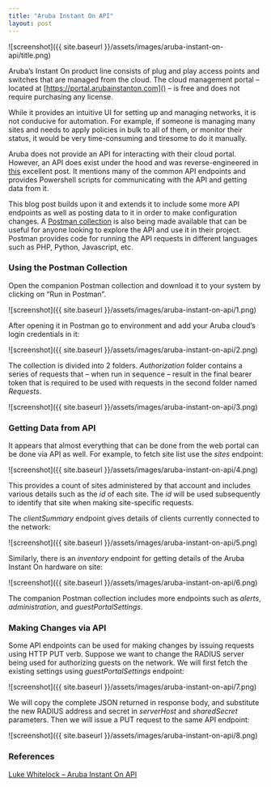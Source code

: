 ```yaml
---
title: "Aruba Instant On API"
layout: post
---
```


![screenshot]({{ site.baseurl }}/assets/images/aruba-instant-on-api/title.png)

Aruba’s Instant On product line consists of plug and play access points and switches that are managed from the cloud. The cloud management portal – located at [https://portal.arubainstanton.com]() – is free and does not require purchasing any license.

<!--more-->

While it provides an intuitive UI for setting up and managing networks, it is not conducive for automation. For example, if someone is managing many sites and needs to apply policies in bulk to all of them, or monitor their status, it would be very time-consuming and tiresome to do it manually.

Aruba does not provide an API for interacting with their cloud portal. However, an API does exist under the hood and was reverse-engineered in [this](https://mspp.io/documenting-aruba-instant-on-sites-aruba-instant-on-api/) excellent post. It mentions many of the common API endpoints and provides Powershell scripts for communicating with the API and getting data from it.

This blog post builds upon it and extends it to include some more API endpoints as well as posting data to it in order to make configuration changes. A [Postman collection](https://documenter.getpostman.com/view/14413332/2s8YRqkAm1) is also being made available that can be useful for anyone looking to explore the API and use it in their project. Postman provides code for running the API requests in different languages such as PHP, Python, Javascript, etc.

### Using the Postman Collection

Open the companion Postman collection and download it to your system by clicking on “Run in Postman”.

![screenshot]({{ site.baseurl }}/assets/images/aruba-instant-on-api/1.png)

After opening it in Postman go to environment and add your Aruba cloud’s login credentials in it:

![screenshot]({{ site.baseurl }}/assets/images/aruba-instant-on-api/2.png)

The collection is divided into 2 folders. *Authorization* folder contains a series of requests that – when run in sequence – result in the final bearer token that is required to be used with requests in the second folder named *Requests*.

![screenshot]({{ site.baseurl }}/assets/images/aruba-instant-on-api/3.png)

### Getting Data from API

It appears that almost everything that can be done from the web portal can be done via API as well. For example, to fetch site list use the *sites* endpoint:

![screenshot]({{ site.baseurl }}/assets/images/aruba-instant-on-api/4.png)

This provides a count of sites administered by that account and includes various details such as the *id* of each site. The *id* will be used subsequently to identify that site when making site-specific requests.

The *clientSummary* endpoint gives details of clients currently connected to the network:

![screenshot]({{ site.baseurl }}/assets/images/aruba-instant-on-api/5.png)

Similarly, there is an *inventory* endpoint for getting details of the Aruba Instant On hardware on site:

![screenshot]({{ site.baseurl }}/assets/images/aruba-instant-on-api/6.png)

The companion Postman collection includes more endpoints such as *alerts*, *administration*, and *guestPortalSettings*.

### Making Changes via API

Some API endpoints can be used for making changes by issuing requests using HTTP PUT verb. Suppose we want to change the RADIUS server being used for authorizing guests on the network. We will first fetch the existing settings using *guestPortalSettings* endpoint:

![screenshot]({{ site.baseurl }}/assets/images/aruba-instant-on-api/7.png)

We will copy the complete JSON returned in response body, and substitute the new RADIUS address and secret in *serverHost* and *sharedSecret* parameters. Then we will issue a PUT request to the same API endpoint:

![screenshot]({{ site.baseurl }}/assets/images/aruba-instant-on-api/8.png)

### References

[Luke Whitelock – Aruba Instant On API](https://mspp.io/documenting-aruba-instant-on-sites-aruba-instant-on-api/)
